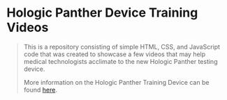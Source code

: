 # Hologic Panther Device Training Videos

> This is a repository consisting of simple HTML, CSS, and JavaScript code that was created to showcase a few videos that may help medical technologists acclimate to the new Hologic Panther testing device.
>
> More information on the Hologic Panther Training Device can be found [here](https://www.hologic.com/hologic-products/diagnostic-solutions/panther-system).

